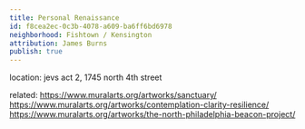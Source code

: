 ```yaml
---
title: Personal Renaissance
id: f8cea2ec-0c3b-4078-a609-ba6ff6bd6978
neighborhood: Fishtown / Kensington
attribution: James Burns
publish: true
---
```


location: jevs act 2, 1745 north 4th street


            
related: https://www.muralarts.org/artworks/sanctuary/
https://www.muralarts.org/artworks/contemplation-clarity-resilience/
https://www.muralarts.org/artworks/the-north-philadelphia-beacon-project/




            